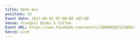 ```yaml
---
title: Open mic
position: 14
Event date: 2017-08-01 07:00:00 +07:00
Venue: Tranquil Books & Coffee
Event URL: https://www.facebook.com/events/108900103115885/
Genre: Live
---
```


